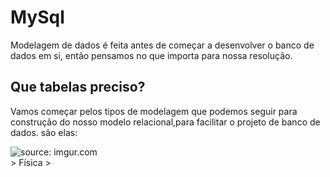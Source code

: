 # MySql

Modelagem de dados é feita antes de começar a desenvolver o banco de dados em si, então pensamos no que importa para nossa resolução.

## Que tabelas preciso?

Vamos começar pelos tipos de modelagem que podemos seguir para construção do nosso modelo relacional,para facilitar o projeto de banco de dados. são elas:
<div align="center p-3 m-2"><img src="https://user-images.githubusercontent.com/57760132/134388472-3eb9821c-1f20-454f-b7ad-b288486a0a54.png" title="source: imgur.com" /></div>
> Física 
> 





